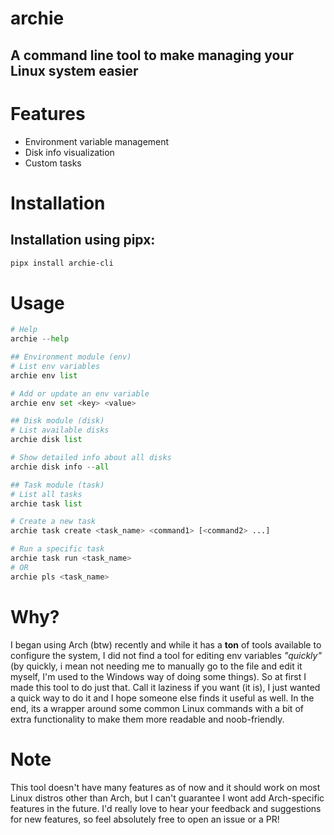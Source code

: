# archie
## A command line tool to make managing your Linux system easier

# Features
- Environment variable management
- Disk info visualization
- Custom tasks

# Installation
## Installation using pipx:
```bash
pipx install archie-cli
```

# Usage
```python
# Help
archie --help

## Environment module (env)
# List env variables
archie env list

# Add or update an env variable
archie env set <key> <value>

## Disk module (disk)
# List available disks
archie disk list

# Show detailed info about all disks
archie disk info --all

## Task module (task)
# List all tasks
archie task list

# Create a new task
archie task create <task_name> <command1> [<command2> ...]

# Run a specific task
archie task run <task_name> 
# OR
archie pls <task_name>

```

# Why?
I began using Arch (btw) recently and while it has a **ton** of tools available to configure the system, I did not find a tool for editing env variables *"quickly"* (by quickly, i mean not needing me to manually go to the file and edit it myself, I'm used to the Windows way of doing some things). So at first I made this tool to do just that. Call it laziness if you want (it is), I just wanted a quick way to do it and I hope someone else finds it useful as well. In the end, its a wrapper around some common Linux commands with a bit of extra functionality to make them more readable and noob-friendly.

# Note
This tool doesn't have many features as of now and it should work on most Linux distros other than Arch, but I can't guarantee I wont add Arch-specific features in the future.
I'd really love to hear your feedback and suggestions for new features, so feel absolutely free to open an issue or a PR!

